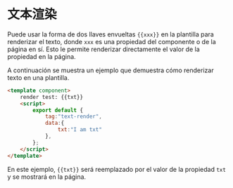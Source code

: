 # 文本渲染

Puede usar la forma de dos llaves envueltas `{{xxx}}` en la plantilla para renderizar el texto, donde `xxx` es una propiedad del componente o de la página en sí. Esto le permite renderizar directamente el valor de la propiedad en la página.

A continuación se muestra un ejemplo que demuestra cómo renderizar texto en una plantilla.

<comp-viewer comp-name="text-render">

```html
<template component>
    render test: {{txt}}
    <script>
        export default {
            tag:"text-render",
            data:{
                txt:"I am txt"
            },
        };
    </script>
</template>
```

</comp-viewer>

En este ejemplo, `{{txt}}` será reemplazado por el valor de la propiedad `txt` y se mostrará en la página.